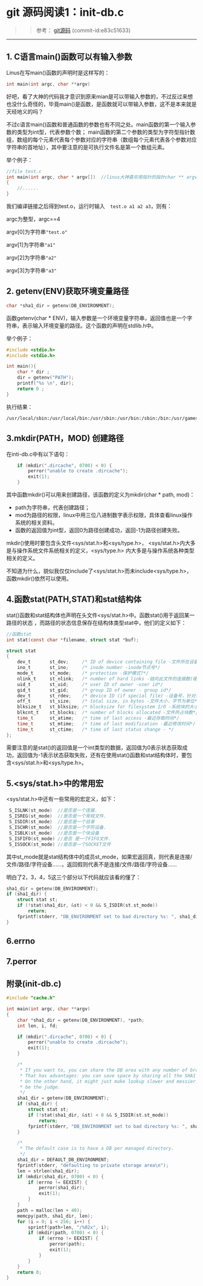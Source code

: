 # git 源码阅读1：init-db.c

> > 参考： [git源码](https://github.com/git/git/tree/v0.99/) (commit-id:e83c51633)

**************

## 1. C语言main()函数可以有输入参数      

Linus在写main()函数的声明时是这样写的：

```c 
int main(int argc, char **argv)
```

好吧，看了大神的代码我才意识到原来mian是可以带输入参数的，不过反过来想也没什么奇怪的，毕竟main()是函数，是函数就可以带输入参数，这不是本来就是天经地义的吗？

不过c语言main()函数和普通函数的参数也有不同之处。main函数的第一个输入参数的类型为int型，代表参数个数；  main函数的第二个参数的类型为字符型指针数组，数组的每个元素代表每个参数对应的字符串（数组每个元素代表各个参数对应字符串的首地址），其中要注意的是可执行文件名是第一个数组元素。

举个例子：

```c
//file test.c
int main(int argc, char * argv[])  //linus大神喜欢用指针的指针char ** argv，真的是6啊
{
    //......    
}
```

我们编译链接之后得到test.o，运行时输入```  test.o a1 a2 a3```，则有：

argc为整型，argc==4

argv[0]为字符串```"test.o"```     

argv[1]为字符串```"a1"```    

argv[2]为字符串```"a2"```    

argv[3]为字符串```"a3"```    



## 2. getenv(ENV)获取环境变量路径       

```c
char *sha1_dir = getenv(DB_ENVIRONMENT);
```

函数getenv(char * ENV)，输入参数是一个环境变量字符串，返回值也是一个字符串，表示输入环境变量的路径。这个函数的声明在stdlib.h中。

举个例子：   

```c
#include <stdio.h>
#include <stdio.h>

int main(){
    char * dir ;
    dir = getenv("PATH");
    printf("%s \n", dir);
    return 0 ;    
}
```

执行结果：   

```
/usr/local/sbin:/usr/local/bin:/usr/sbin:/usr/bin:/sbin:/bin:/usr/games:/usr/local/games:/snap/bin  
```



## 3.mkdir(PATH，MOD) 创建路径      

在inti-db.c中有以下语句：     

```c
	if (mkdir(".dircache", 0700) < 0) {
		perror("unable to create .dircache");
		exit(1);
	}
```

其中函数mkdir()可以用来创建路径，该函数的定义为mkdir(char * path, mod)：     

- path为字符串，代表创建路径；
- mod为路径的权限，linux中用三位八进制数字表示权限，具体查看linux操作系统的相关资料。    
- 函数的返回值为int型，返回0为路径创建成功，返回-1为路径创建失败。      

mkdir()使用时要包含头文件<sys/stat.h>和<sys/type.h>， <sys/stat.h>内大多是与操作系统文件系统相关的定义，<sys/type.h> 内大多是与操作系统各种类型相关的定义。

不知道为什么，貌似我仅仅include了<sys/stat.h>而未include<sys/type.h>，函数mkdir()依然可以使用。



## 4.函数stat(PATH,STAT)和stat结构体       

stat()函数和stat结构体也声明在头文件<sys/stat.h>中。函数stat()用于返回某一路径的状态 ，而路径的状态信息保存在结构体类型stat中，他们的定义如下：    

```c
//函数stat
int stat(const char *filename, struct stat *buf); 

struct stat  
{  
	dev_t       st_dev;     /* ID of device containing file -文件所在设备的ID*/
 	ino_t       st_ino;     /* inode number -inode节点号*/
  	mode_t      st_mode;    /* protection -保护模式?*/
   	nlink_t     st_nlink;   /* number of hard links -链向此文件的连接数(硬连接)*/
   	uid_t       st_uid;     /* user ID of owner -user id*/
   	gid_t       st_gid;     /* group ID of owner - group id*/
   	dev_t       st_rdev;    /* device ID (if special file) -设备号，针对设备文件*/
   	off_t       st_size;    /* total size, in bytes -文件大小，字节为单位*/
   	blksize_t   st_blksize; /* blocksize for filesystem I/O -系统块的大小*/
   	blkcnt_t    st_blocks;  /* number of blocks allocated -文件所占块数*/
	time_t      st_atime;   /* time of last access -最近存取时间*/
	time_t      st_mtime;   /* time of last modification -最近修改时间*/
	time_t      st_ctime;   /* time of last status change - */
}; 
```

需要注意的是stat()的返回值是一个int类型的数据，返回值为0表示状态获取成功，返回值为-1表示状态获取失败，还有在使用stat()函数和stat结构体时，要包含<sys/stat.h>和<sys/type.h>。



## 5.<sys/stat.h>中的常用宏      

<sys/stat.h>中还有一些常用的宏定义，如下：    

```c
 S_ISLNK(st_mode)  //是否是一个连接.
 S_ISREG(st_mode)  //是否是一个常规文件.
 S_ISDIR(st_mode)  //是否是一个目录
 S_ISCHR(st_mode)  //是否是一个字符设备.
 S_ISBLK(st_mode)  //是否是一个块设备
 S_ISFIFO(st_mode) //是否 是一个FIFO文件.
 S_ISSOCK(st_mode) //是否是一个SOCKET文件
```

其中st_mode就是stat结构体中的成员st_mode，如果宏返回真，则代表是连接/文件/路径/字符设备......，返回假则代表不是连接/文件/路径/字符设备......  

明白了2，3，4，5这三个部分以下代码就应该看的懂了：

```c
sha1_dir = getenv(DB_ENVIRONMENT);
if (sha1_dir) {
	struct stat st;
	if (!stat(sha1_dir, &st) < 0 && S_ISDIR(st.st_mode))
		return;
	fprintf(stderr, "DB_ENVIRONMENT set to bad directory %s: ", sha1_dir);
}

```

## 6.errno        



## 7.perror       







## 附录(init-db.c)      

```c    
#include "cache.h"

int main(int argc, char **argv)
{
	char *sha1_dir = getenv(DB_ENVIRONMENT), *path;
	int len, i, fd;

	if (mkdir(".dircache", 0700) < 0) {
		perror("unable to create .dircache");
		exit(1);
	}

	/*
	 * If you want to, you can share the DB area with any number of branches.
	 * That has advantages: you can save space by sharing all the SHA1 objects.
	 * On the other hand, it might just make lookup slower and messier. You
	 * be the judge.
	 */
	sha1_dir = getenv(DB_ENVIRONMENT);
	if (sha1_dir) {
		struct stat st;
		if (!stat(sha1_dir, &st) < 0 && S_ISDIR(st.st_mode))
			return;
		fprintf(stderr, "DB_ENVIRONMENT set to bad directory %s: ", sha1_dir);
	}

	/*
	 * The default case is to have a DB per managed directory. 
	 */
	sha1_dir = DEFAULT_DB_ENVIRONMENT;
	fprintf(stderr, "defaulting to private storage area\n");
	len = strlen(sha1_dir);
	if (mkdir(sha1_dir, 0700) < 0) {
		if (errno != EEXIST) {
			perror(sha1_dir);
			exit(1);
		}
	}
	path = malloc(len + 40);
	memcpy(path, sha1_dir, len);
	for (i = 0; i < 256; i++) {
		sprintf(path+len, "/%02x", i);
		if (mkdir(path, 0700) < 0) {
			if (errno != EEXIST) {
				perror(path);
				exit(1);
			}
		}
	}
	return 0;
}

```





 